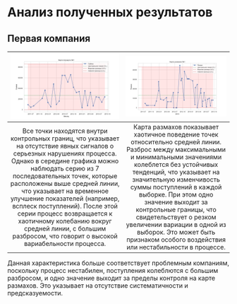 # Анализ полученных результатов

## Первая компания
| ![Описание изображения 1](graphics/schuhart_map1.png) | ![Описание изображения 2](graphics/scope_map1.png) |
|:--:|:--:|
| Все точки находятся внутри контрольных границ, что указывает на отсутствие явных сигналов о серьезных нарушениях процесса. Однако в середине графика можно наблюдать серию из 7 последовательных точек, которые расположены выше средней линии, что указывает на временное улучшение показателей (например, всплеск поступлений). После этой серии процесс возвращается к хаотичному колебанию вокруг средней линии, с большим разбросом, что говорит о высокой вариабельности процесса. | Карта размахов показывает хаотичное поведение точек относительно средней линии. Разброс между максимальными и минимальными значениями колеблется без устойчивых тенденций, что указывает на значительную изменчивость суммы поступлений в каждой выборке. При этом одно значение выходит за контрольные границы, что свидетельствует о резком увеличении вариации в одной из выборок. Это может быть признаком особого воздействия или нестабильности в процессе. |

Данная характеристика больше соответствует проблемным компаниям, поскольку процесс нестабилен, поступления колеблются с большим разбросом, и одно значение выходит за пределы контроля на карте размахов. Это указывает на отсутствие систематичности и предсказуемости.